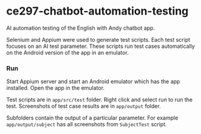 # ce297-chatbot-automation-testing
AI automation testing of the English with Andy chatbot app.

Selenium and Appium were used to generate test scripts.
Each test script focuses on an AI test parameter.
These scripts run test cases automatically on the Android version of the app
in an emulator.

### Run
Start Appium server and start an Android emulator which has
the app installed. Open the app in the emulator.

Test scripts are in `app/src/test` folder. Right click and select run to run the test.
Screenshots of test case results are in `app/output` folder.

Subfolders contain the output of a particular parameter.
For example `app/output/subject` has all screenshots from `SubjectTest` script.
